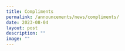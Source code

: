 ```yaml
---
title: Compliments
permalink: /announcements/news/compliments/
date: 2023-08-04
layout: post
description: ""
image: ""
---
```

